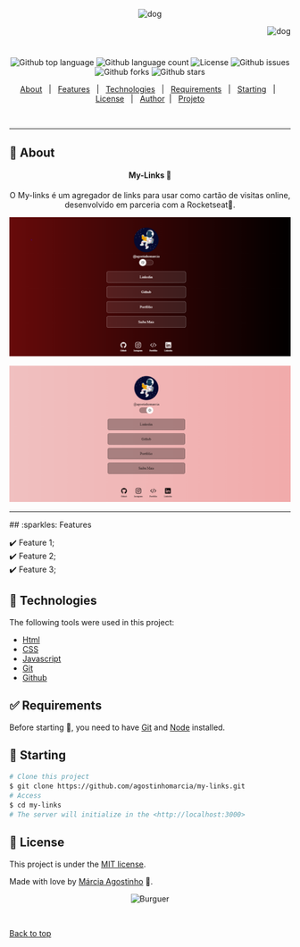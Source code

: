 <p align="center">
   <img src="https://media.giphy.com/media/eqmLKaRcEJzbnemCzy/giphy.gif" alt="dog" width="250"/>
</p>

<p align="right">
   <img src="https://media.giphy.com/media/FayHP89OV4WUzYUfIZ/giphy.gif" alt="dog" width="150"/>
</p>

<h1 align="center"></h1>

<p align="center">
  <img alt="Github top language" src="https://img.shields.io/github/languages/top/agostinhomarcia/my-links?color=008B8B">

  <img alt="Github language count" src="https://img.shields.io/github/languages/count/agostinhomarcia/my-links?color=008B8B">
<!-- 
  <img alt="Repository size" src="https://img.shields.io/agostinhomarcia/projeto-doguinho?color=008B8B"> -->

  <img alt="License" src="https://img.shields.io/github/license/agostinhomarcia/my-links?color=008B8B">

   <img alt="Github issues" src="https://img.shields.io/github/issues/agostinhomarcia/my-links?color=008B8B" />

   <img alt="Github forks" src="https://img.shields.io/github/forks/agostinhomarcia/my-links?color=008B8B" />

   <img alt="Github stars" src="https://img.shields.io/github/stars/agostinhomarcia/my-links?color=008B8B" /> 
</p>

<p align="center">
  <a href="#dart-about">About</a> &#xa0; | &#xa0; 
  <a href="#sparkles-features">Features</a> &#xa0; | &#xa0;
  <a href="#rocket-technologies">Technologies</a> &#xa0; | &#xa0;
  <a href="#white_check_mark-requirements">Requirements</a> &#xa0; | &#xa0;
  <a href="#checkered_flag-starting">Starting</a> &#xa0; | &#xa0;
  <a href="#memo-license">License</a> &#xa0; | &#xa0;
  <a href="https://github.com/agostinhomarcia" target="_blank">Author</a>&#xa0; | &#xa0
  <a href="https://linktree-marcia.vercel.app/" target="_blank" rel="noopener noreferrer">Projeto</a>
</p>

<br>
<hr>

## :dart: About

<h4 align="center"> My-Links 🎉 </h4>
<p align="center">O My-links é um agregador de links para usar como cartão de visitas online, desenvolvido em parceria com a Rocketseat💜.</p>

<p align="center">
   <img src="src/img/dark.png" alt="dog" width="650"/>
</p>

<p align="center">
   <img src="src/img/light.png" alt="dog" width="650"/>
</p>

<hr>
## :sparkles: Features

:heavy_check_mark: Feature 1;\
:heavy_check_mark: Feature 2;\
:heavy_check_mark: Feature 3;

## :rocket: Technologies

The following tools were used in this project:

- [Html](https://developer.mozilla.org/pt-BR/docs/Web/HTML/Element/html/)
- [CSS](https://developer.mozilla.org/pt-BR/docs/Web/CSS)
- [Javascript](https://developer.mozilla.org/pt-BR/docs/Web/JavaScript)
- [Git](https://git-scm.com/docs/git/pt_BR)
- [Github](https://docs.github.com/pt)

## :white_check_mark: Requirements

Before starting :checkered_flag:, you need to have [Git](https://git-scm.com) and [Node](https://nodejs.org/en/) installed.

## :checkered_flag: Starting

```bash
# Clone this project
$ git clone https://github.com/agostinhomarcia/my-links.git
# Access
$ cd my-links
# The server will initialize in the <http://localhost:3000>
```

## :memo: License

This project is under the [MIT license](./LICENSE).

Made with love by [Márcia Agostinho](https://github.com/agostinhomarcia) 🚀.

<p align="center">
   <img src="https://media.giphy.com/media/WMRGlB65REWsXNJyAq/giphy.gif" alt="Burguer" width="450"/>
</p>

&#xa0;

<a href="#top">Back to top </a>
